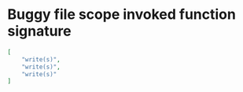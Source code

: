 # Buggy file scope invoked function signature

```json
[
    "write(s)",
    "write(s)",
    "write(s)"
]
```
